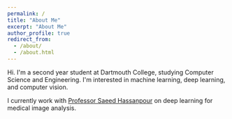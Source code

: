 ```yaml
---
permalink: /
title: "About Me"
excerpt: "About Me"
author_profile: true
redirect_from: 
  - /about/
  - /about.html
---
```


Hi. I'm a second year student at Dartmouth College, studying Computer Science and Engineering. I'm interested in machine learning, deep learning, and computer vision.

I currently work with [Professor Saeed Hassanpour](https://www.hassanpourlab.com/) on deep learning for medical image analysis.

